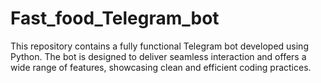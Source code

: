 # Fast_food_Telegram_bot
This repository contains a fully functional Telegram bot developed using Python. The bot is designed to deliver seamless interaction and offers a wide range of features, showcasing clean and efficient coding practices.
